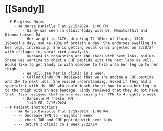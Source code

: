 # [[Sandy]]
	- # Progress Notes
		- ## Nurse Danielle T at 2/15/2024  1:00 PM
			- Sandy was seen in clinic today with Dr. Manatsathit and Dianna Larson PA.
			- Her weight is 187#, drinking 72-100oz of fluids, 1320-1964cal a day, and 46-103g of protein a day. She endorses swelling in her legs, increasing. She is getting vocal cords injected on 2/20/24 with collagen for vocal cord paralysis.
			- Husband is requesting and INR check with next labs, and Dr. Shane was wanting to check a CHF peptide with the next labs as well. Would like to get Sandy in with someone to help wrap her leg up to her thigh.
			- We will see her in clinic in 1 week.
			- Called Cindy RN, Reviewed that we are adding a CHF peptide and INR to next labs. She voiced understanding. Asked if they had a specialist with the HHC who could teach the pt how to wrap her leg up to the thigh with an ace bandage. Cindy reviewed that they do not have that. Also reviewed that we are decreasing her TPN to 4 nights a week.
			- Danielle M Treska, RN
			  1:49 PM, 2/15/2024
	- # Patient Instructions
		- ## Nurse Danielle T at 2/15/2024  1:00 PM
		- -- Decrease TPN to 4 nights a week
		- -- check INR and CHF peptide with next labs
		- -- Return 2 clinic in 1 week 2/22/24